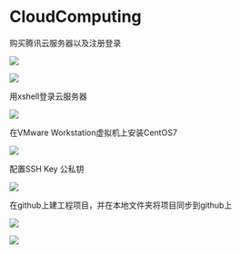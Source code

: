 # CloudComputing

购买腾讯云服务器以及注册登录

![](H:\CloudComputing\test1\5.png)

![](H:\CloudComputing\test1\7.png)



用xshell登录云服务器

![](H:\CloudComputing\test1\1.png)

在VMware Workstation虚拟机上安装CentOS7

![](H:\CloudComputing\test1\2.png)

配置SSH Key 公私钥

![](H:\CloudComputing\test1\3.png)

在github上建工程项目，并在本地文件夹将项目同步到github上

![](H:\CloudComputing\test1\4.png)

![](H:\CloudComputing\test1\6.png)